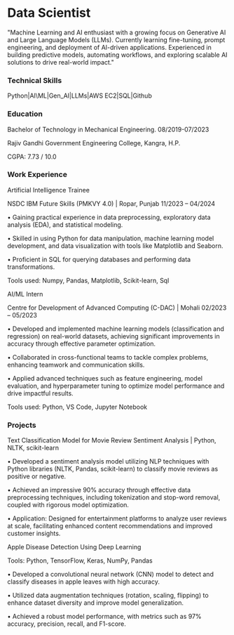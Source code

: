 # Data Scientist
"Machine Learning and AI enthusiast with a growing focus on Generative AI and Large Language Models (LLMs). Currently learning fine-tuning, prompt engineering, and deployment of AI-driven applications. Experienced in building predictive models, automating workflows, and exploring scalable AI solutions to drive real-world impact."

### Technical Skills

Python|AI\ML|Gen_AI|LLMs|AWS EC2|SQL|Github

### Education 
Bachelor of Technology  in Mechanical Engineering.                                                                                             08/2019-07/2023

Rajiv Gandhi Government Engineering College, Kangra, H.P.

CGPA: 7.73 / 10.0



### Work Experience
Artificial Intelligence Trainee

   NSDC IBM Future Skills (PMKVY 4.0) | Ropar, Punjab                                                                                        11/2023 – 04/2024

•	Gaining practical experience in data preprocessing, exploratory data analysis (EDA), and statistical modeling. 

•	Skilled in using Python for data manipulation, machine learning model development, and data visualization with tools like Matplotlib and Seaborn. 

•	 Proficient in SQL for querying databases and performing data transformations.

Tools used:  Numpy, Pandas, Matplotlib, Scikit-learn, Sql

AI/ML Intern

Centre for Development of Advanced Computing (C-DAC) | Mohali	   02/2023 – 05/2023

•	Developed and implemented machine learning models (classification and regression) on real-world datasets, achieving significant improvements in accuracy through effective parameter optimization.

•	Collaborated in cross-functional teams to tackle complex problems, enhancing teamwork and communication skills.

•	Applied advanced techniques such as feature engineering, model evaluation, and hyperparameter tuning to optimize model performance and drive impactful results.

Tools used: Python, VS Code, Jupyter Notebook




### Projects

Text Classification Model for Movie Review Sentiment Analysis | Python, NLTK, scikit-learn 

•	Developed a sentiment analysis model utilizing NLP techniques with Python libraries (NLTK, Pandas, scikit-learn) to classify movie reviews as positive or negative.

•	Achieved an impressive 90% accuracy through effective data preprocessing techniques, including tokenization and stop-word removal, coupled with rigorous model optimization.

•	Application: Designed for entertainment platforms to analyze user reviews at scale, facilitating enhanced content recommendations and improved customer insights.

Apple Disease Detection Using Deep Learning

Tools: Python, TensorFlow, Keras, NumPy, Pandas

•	Developed a convolutional neural network (CNN) model to detect and classify diseases in apple leaves with high accuracy.

•	Utilized data augmentation techniques (rotation, scaling, flipping) to enhance dataset diversity and improve model generalization.

•	Achieved a robust model performance, with metrics such as 97% accuracy, precision, recall, and F1-score.




